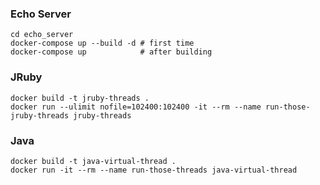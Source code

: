 ### Echo Server

```
cd echo_server
docker-compose up --build -d # first time
docker-compose up            # after building
```

### JRuby

```
docker build -t jruby-threads .
docker run --ulimit nofile=102400:102400 -it --rm --name run-those-jruby-threads jruby-threads
```

### Java

```
docker build -t java-virtual-thread .
docker run -it --rm --name run-those-threads java-virtual-thread
```